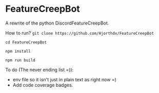 # FeatureCreepBot
A rewrite of the python DiscordFeatureCreepBot.

How to run?
`git clone https://github.com/Hjorthdx/FeatureCreepBot`

`cd FeatureCreepBot`

`npm install`

`npm run build`

To do (The never ending list =)):
- env file so it isn't just in plain text as right now =)
- Add code coverage badges.